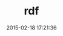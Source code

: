 ---
layout: post
title:  "rdf"
repo:   "ruby-rdf/rdf"
date:   2015-02-18 17:21:36
gemurl: http://ruby-rdf.github.com/
---